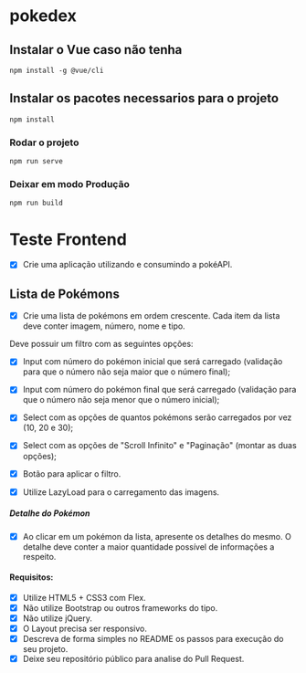 # pokedex

## Instalar o Vue caso não tenha
```
npm install -g @vue/cli
```

## Instalar os pacotes necessarios para o projeto
```
npm install
```

### Rodar o projeto
```
npm run serve
```

### Deixar em modo Produção
```
npm run build
```

# Teste Frontend
- [x] Crie uma aplicação utilizando e consumindo a pokéAPI.
​
## Lista de Pokémons ##
- [x] Crie uma lista de pokémons em ordem crescente. Cada item da lista deve conter imagem, número, nome e tipo.

Deve possuir um filtro com as seguintes opções:
 - [x] Input com número do pokémon inicial que será carregado (validação para que o número não seja maior que o número final); 
 - [x] Input com número do pokémon final que será carregado (validação para que o número não seja menor que o número inicial);
 - [x] Select com as opções de quantos pokémons serão carregados por vez (10, 20 e 30);
 - [x] Select com as opções de "Scroll Infinito" e "Paginação" (montar as duas opções);
 - [x] Botão para aplicar o filtro.
 
- [x] Utilize LazyLoad para o carregamento das imagens.
​
##### Detalhe do Pokémon ###
- [x] Ao clicar em um pokémon da lista, apresente os detalhes do mesmo. O detalhe deve conter a maior quantidade possível de informações a respeito.
​
#### Requisitos:
 - [x] Utilize HTML5 + CSS3 com Flex.
 - [x] Não utilize Bootstrap ou outros frameworks do tipo.
 - [x] Não utilize jQuery.
 - [x] O Layout precisa ser responsivo.
 - [x] Descreva de forma simples no README os passos para execução do seu projeto.
 - [x] Deixe seu repositório público para analise do Pull Request.
